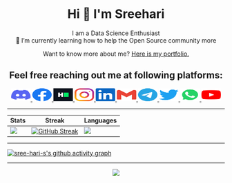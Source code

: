 <h1 align="center">Hi 👋 I'm Sreehari</h1>
<p align="center">I am a Data Science Enthusiast<br>🌱 I’m currently learning how to help the Open Source community more</p>
<p align="center">Want to know more about me? <a href="https://sree-hari-s.github.io/Portfolio-1/" target="_blank">Here is my portfolio.</a></p>
<h2 align="center">Feel free reaching out me at following platforms:</h2>
<div align="center">
  <a href="https://discordapp.com/users/422937496318377994" target="_blank">
    <img src="assets/icons/social/discord/default.svg" width="45" height="30" alt="discord logo"  />
  </a>
  <a href="https://www.facebook.com/sreehari.1999" target="_blank">
    <img src="assets/icons/social/facebook/default.svg" width="45" height="30" alt="facebook logo"  />
  </a>
  <a href="https://www.hackerrank.com/sreeharis1999?hr_r=1" target="_blank">
    <img src="assets/icons/social/hackerrank/default.svg" width="45" height="30" alt="hackerrank logo"  />
  </a>
  <a href="https://www.instagram.com/______aegon______/" target="_blank">
    <img src="assets/icons/social/instagram/default.svg" width="45" height="30" alt="instagram logo"  />
  </a>
  <a href="https://www.linkedin.com/in/sreehari-s-1680" target="_blank">
    <img src="assets/icons/social/linkedin/default.svg" width="45" height="30" alt="linkedin logo"  />
  </a>
  <a href="mailto:sreeharis1999@gmail.com" target="_blank">
    <img src="assets/icons/social/gmail/default.svg" width="45" height="30" alt="Gmail logo"  />
  </a>
  <a href="https://t.me/no_one_99" target="_blank">
    <img src="assets/icons/social/telegram/default.svg" width="45" height="30" alt="telegram logo"  />
  </a>
  <a href="https://twitter.com/sreehari__s" target="_blank">
    <img src="assets/icons/social/twitter/default.svg" width="45" height="30" alt="twitter logo"  />
  </a>
  <a href="https://wa.me/+918089776183" target="_blank">
    <img src="assets/icons/social/whatsapp/default.svg" width="45" height="30" alt="whatsapp logo"  />
  </a>
  <a href="https://www.youtube.com/@sreeharis3989" target="_blank">
    <img src="assets/icons/social/youtube/default.svg" width="45" height="30" alt="youtube logo"  />
  </a>
</div>

---

|Stats |Streak |Languages 
|---|---|---|
|[![](http://github-profile-summary-cards.vercel.app/api/cards/stats?username=sree-hari-s&theme=gruvbox)](https://github.com/sree-hari-s/)|[![GitHub Streak](https://streak-stats.demolab.com?user=sree-hari-s&theme=gruvbox&hide_border=true&border_radius=32&date_format=j%20M%5B%20Y%5D&ring=888888)](https://github.com/sree-hari-s/)|[![](http://github-profile-summary-cards.vercel.app/api/cards/repos-per-language?username=sree-hari-s&theme=gruvbox)](https://github.com/sree-hari-s/)|


---

[![sree-hari-s's github activity graph](https://github-readme-activity-graph.vercel.app/graph?username=sree-hari-s&bg_color=282624&color=d68a1f&line=a8a8a8&point=b05907&area=true&hide_border=true)](https://github.com/sree-hari-s/Programming-Gifs)
<div align='center'>

---
[![](https://visitcount.itsvg.in/api?id=sree-hari-s&label=Profile%20Views&icon=0&pretty=true)](https://visitcount.itsvg.in)
